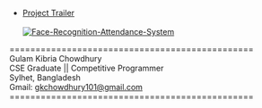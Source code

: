 

* [Project Trailer](https://www.youtube.com/watch?v=koohmGRh6F8) <br> <br>
[![Face-Recognition-Attendance-System](https://img.youtube.com/vi/koohmGRh6F8/0.jpg)](https://www.youtube.com/watch?v=_qAYihx-MrI)

=============================================== <br>
Gulam Kibria Chowdhury <br>
CSE Graduate || Competitive Programmer <br>
Sylhet, Bangladesh <br>
Gmail: gkchowdhury101@gmail.com <br>
=============================================== <br>
